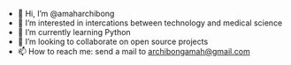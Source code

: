 - 👋 Hi, I’m @amaharchibong
- 👀 I’m interested in intercations between technology and medical science
- 🌱 I’m currently learning Python
- 💞️ I’m looking to collaborate on open source projects 
- 📫 How to reach me: send a mail to archibongamah@gmail.com

<!---
amaharchibong/amaharchibong is a ✨ special ✨ repository because its `README.md` (this file) appears on your GitHub profile.
You can click the Preview link to take a look at your changes.
--->
